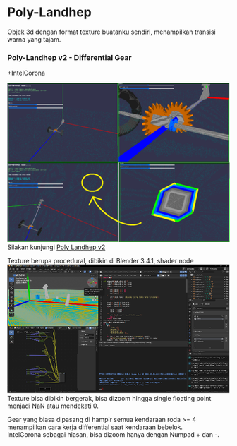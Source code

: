 # Poly-Landhep  
  
Objek 3d dengan format texture buatanku sendiri, menampilkan transisi warna yang tajam.
  
### Poly-Landhep v2 - Differential Gear  
+IntelCorona
  
![tampilan gambar](Poly%20Landhep/v2/image/tampil.png)  
Silakan kunjungi [Poly Landhep v2](https://angkasamuhammad.github.io/Poly-Landhep/Poly%20Landhep/v2/Poly%20Landhep%20v2.html)  
  
Texture berupa procedural, dibikin di Blender 3.4.1, shader node  
![tampilan gambar](Poly%20Landhep/v2/image/blender.png)  
Texture bisa dibikin bergerak, bisa dizoom hingga single floating point menjadi NaN atau mendekati 0. 
  
Gear yang biasa dipasang di hampir semua kendaraan roda >= 4 menampilkan cara kerja differential saat kendaraan bebelok.  
IntelCorona sebagai hiasan, bisa dizoom hanya dengan Numpad + dan -.  
